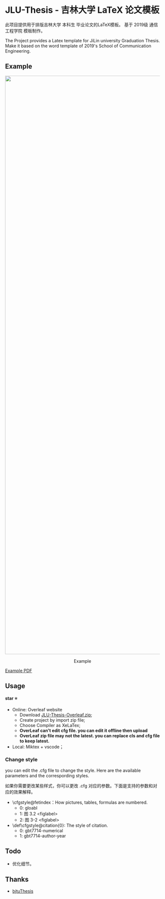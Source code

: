 # JLU-Thesis - 吉林大学 LaTeX 论文模板
此项目提供用于排版吉林大学 本科生 毕业论文的LaTeX模板。
基于 2019级 通信工程学院 模板制作。

The Project provides a Latex template for JiLin university Graduation Thesis.
Make it based on the word template of 2019's School of Communication Engineering.

## Example
<div style="text-align: center">
    <img width="1884" alt="Snipaste_2023-04-18_01-01-44" src="https://user-images.githubusercontent.com/78149191/232962109-3aac7740-4edd-4eb5-ba02-bb13a3fad74d.png"> <br>
    <p align="center">Example</p>
</div>


[Example PDF](https://github.com/Sakura-shem/JLUThesis/blob/master/main.pdf)

## Usage
**star ⭐**
- Online: Overleaf website
  - Download [JLU-Thesis-Overleaf.zip](./JLU-Thesis-Overleaf.zip);
  - Create project by import zip file;
  - Choose Compiler as XeLaTex;
  - **OverLeaf can't edit cfg file. you can edit it offline then upload**
  - **OverLeaf zip file may not the latest. you can replace cls and cfg file to keep latest.**
- Local: Miktex + vscode；
### Change style
you can edit the .cfg file to change the style. Here are the available parameters and the correspording styles.

如果你需要更改某些样式，你可以更改 .cfg 对应的参数。下面是支持的参数和对应的效果解释。

- \cfgstyle@fetindex：How pictures, tables, formulas are numbered.
    - 0: gloabl
    - 1: 图 3.2 \<figlabel>
    - 2: 图 3-2 \<figlabel>
- \def\cfgstyle@citation{0}: The style of citation.
    - 0: gbt7714-numerical
    - 1: gbt7714-author-year 

## Todo
- 优化细节。

## Thanks
- [bjtuThesis](https://github.com/csarron/bsThesisWHU)
